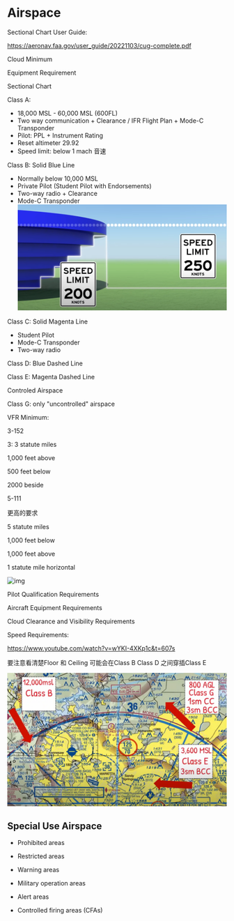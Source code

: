 # Airspace



Sectional Chart User Guide:



https://aeronav.faa.gov/user_guide/20221103/cug-complete.pdf



Cloud Minimum

Equipment Requirement





Sectional Chart 

Class A: 

* 18,000 MSL - 60,000 MSL (600FL) 
* Two way communication + Clearance / IFR Flight Plan + Mode-C Transponder 
* Pilot: PPL + Instrument Rating
* Reset altimeter 29.92
* Speed limit: below 1 mach 音速

Class B: Solid Blue Line

* Normally below 10,000 MSL
* Private Pilot (Student Pilot with Endorsements)
* Two-way radio + Clearance 
* Mode-C Transponder![image-20221212114103682](.\screenshot\class-b-speed-limit)

Class C: Solid Magenta Line

* Student Pilot
* Mode-C Transponder
* Two-way radio 

Class D: Blue Dashed Line

Class E: Magenta Dashed Line



Controled Airspace



Class G: only "uncontrolled" airspace 



VFR Minimum:

3-152

3: 3 statute miles

1,000 feet above

500 feet below

2000 beside



5-111

更高的要求

5 statute miles

1,000 feet below

1,000 feet above

1 statute mile horizontal 



![img](https://lh4.googleusercontent.com/CKnfi8USoMPwYNKN6hR7EiyBUwUyXOpzBj1bY5CMUCxwvhMB4myUbpqBGlPBNaOhGRWmrVKr3G8e3fmt-H5UEyulfhxNkeFRLKNEnXYLaXpH_FLKTkwTOpNKFlQdq0N9RH567d7vBJsuXQjJMKb-hb8OPclIg2w2I4sQKwr_uBoF11DZd9yHcI0EwriNkQ)





Pilot Qualification Requirements

Aircraft Equipment Requirements

Cloud Clearance and Visibility Requirements

Speed Requirements: 



https://www.youtube.com/watch?v=wYKI-4XKp1c&t=607s

要注意看清楚Floor 和 Ceiling 可能会在Class B Class D 之间穿插Class E

![image-20221212120222789](.\screenshot\sectional-airspace-class-e)





## Special Use Airspace

* Prohibited areas

* Restricted areas

* Warning areas

* Military operation areas

* Alert areas

* Controlled firing areas (CFAs)






